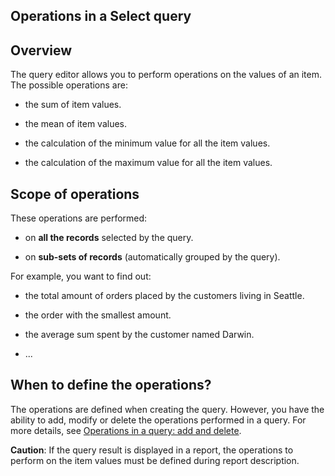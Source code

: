 


## Operations in a Select query 
			



<a name="NOTE1"></a>
<a name="NOTE1_1"></a>


## Overview
<a name="overview_ELTTEXTE000092"></a>
The query editor allows you to perform operations on the values of an item. The possible operations are:

- the sum of item values.

- the mean of item values.

- the calculation of the minimum value for all the item values.

- the calculation of the maximum value for all the item values.




<a name="NOTE2"></a>
<a name="NOTE2_1"></a>


## Scope of operations
<a name="scope_operations_ELTTEXTE000116"></a>
These operations are performed:

- on **all the records** selected by the query.

- on **sub-sets of records** (automatically grouped by the query).




For example, you want to find out:

- the total amount of orders placed by the customers living in Seattle.

- the order with the smallest amount.

- the average sum spent by the customer named Darwin.

- ...




<a name="NOTE3"></a>
<a name="NOTE3_1"></a>


## When to define the operations?
<a name="when_define_the_operations_ELTTEXTE000140"></a>
The operations are defined when creating the query. However, you have the ability to add, modify or delete the operations performed in a query. For more details, see [Operations in a query: add and delete](../Editeurs/2032015.md).

**Caution**: If the query result is displayed in a report, the operations to perform on the item values must be defined during report description.


